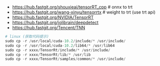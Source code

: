 - https://hub.fastgit.org/shouxieai/tensorRT_cpp  # onnx to trt
- https://hub.fastgit.org/wang-xinyu/tensorrtx    # weight to trt (use trt api)
- https://hub.fastgit.org/NVIDIA/TensorRT
- https://hub.fastgit.org/jolibrain/deepdetect
- https://hub.fastgit.org/Tencent/TNN


```py
# linux (获取代码提示)
sudo cp -r /usr/local/cuda-10.2/include/* /usr/include/
sudo cp -r /usr/local/cuda-10.2/lib64/* /usr/lib64
sudo cp -r xxxx/TensorRt/include/* /usr/include/
sudo cp -r xxxx/TensorRt/lib/* /usr/lib
sudo cp -r xxxx/TensorRt/samples/common/* /usr/include/

```